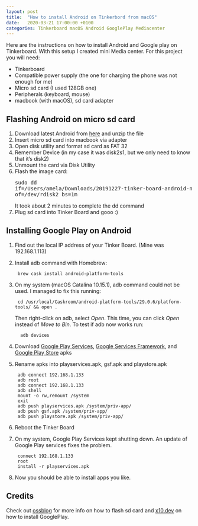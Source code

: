```yaml
---
layout: post
title:  "How to install Android on Tinkerbord from macOS"
date:   2020-03-21 17:00:00 +0100
categories: Tinkerboard macOS Android GooglePlay Mediacenter
---
```

Here are the instructions on how to install Android and Google play on Tinkerboard. With this setup I created mini Media center. For this project you will need:

* Tinkerboard
* Compatible power supply (the one for charging the phone was not enough for me)
* Micro sd card (I used 128GB one)
* Peripherals (keyboard, mouse)
* macbook (with macOS), sd card adapter

## Flashing Android on micro sd card


1. Download latest Android from [here](https://www.asus.com/uk/Single-board-Computer/TINKER-BOARD/HelpDesk_Download/) and unzip the file
2. Insert micro sd card into macbook via adapter
3. Open disk utility and format sd card as FAT 32
4. Remember Device (in my case it was disk2s1, but we only need to know that it’s disk2)
5. Unmount the card via Disk Utility
6. Flash the image card: <pre>sudo dd if=/Users/amela/Downloads/20191227-tinker-board-android-nougat-userdebug-v14.4.0.5.img of=/dev/rdisk2 bs=1m</pre> 
It took about 2 minutes to complete the dd command
7. Plug sd card into Tinker Board and gooo :)

## Installing Google Play on Android

1. Find out the local IP address of your Tinker Board. (Mine was 192.168.1.113)
2. Install adb command with Homebrew:

        brew cask install android-platform-tools
3. On my system (macOS Catalina 10.15.1), adb command could not be used. I managed to fix this running: 

        cd /usr/local/Caskroom/android-platform-tools/29.0.6/platform-tools/ && open .
   Then right-click on adb, select *Open*. This time, you can click *Open* instead of *Move to Bin*. To test if adb now works run:
   
   	     adb devices
3. Download [Google Play Services][play-services], [Google Services Framework][play-gsf], and [Google Play Store][play-store] apks
4. Rename apks into playservices.apk, gsf.apk and playstore.apk

        adb connect 192.168.1.133
        adb root
        adb connect 192.168.1.133
        adb shell
        mount -o rw,remount /system
        exit
        adb push playservices.apk /system/priv-app/
        adb push gsf.apk /system/priv-app/
        adb push playstore.apk /system/priv-app/
5. Reboot the Tinker Board
6. On my system, Google Play Services kept shutting down. An update of Google Play services fixes the problem.

        connect 192.168.1.133
        root
        install -r playservices.apk
7. Now you should be able to install apps you like.

## Credits
Check out [ossblog][flashing-instrucion] for more info on how to flash sd card and [x10.dev][google-play-instructions] on how to install GooglePlay. 

[google-play-instructions]: https://www.ossblog.org/installing-google-play-store-asus-tinker-board/
[flashing-instrucion]: https://www.x10.dev/flashing-tinkeros-onto-your-sd-card-from-macos/
[play-services]: http://www.apkmirror.com/apk/google-inc/google-play-services/google-play-services-10-5-62-release/google-play-services-10-5-62-438-153733333-android-apk-download/
[play-gsf]: http://www.apkmirror.com/apk/google-inc/google-services-framework/google-services-framework-6-0-1-release/google-services-framework-6-0-1-android-apk-download/
[play-store]: http://www.apkmirror.com/apk/google-inc/google-play-store/google-play-store-7-7-31-release/
